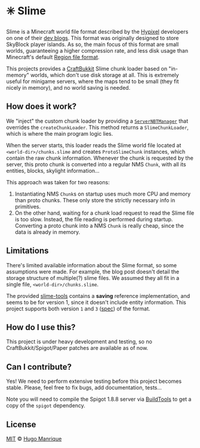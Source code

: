 # :eight_spoked_asterisk: Slime

Slime is a Minecraft world file format described by the [Hypixel](https://hypixel.net) developers on one of their [dev blogs](https://hypixel.net/threads/dev-blog-5-storing-your-skyblock-island.2190753/). This format was originally designed to store SkyBlock player islands. As so, the main focus of this format are small worlds, guaranteeing a higher compression rate, and less disk usage than Minecraft's default [Region file format](https://www.mojang.com/2011/02/minecraft-save-file-format-in-beta-1-3/).

This projects provides a [CraftBukkit](https://www.spigotmc.org/) Slime chunk loader based on "in-memory" worlds, which don't use disk storage at all. This is extremely useful for minigame servers, where the maps tend to be small (they fit nicely in memory), and no world saving is needed.

## How does it work?

We "inject" the custom chunk loader by providing a [`ServerNBTManager`](src/main/java/me/hugmanrique/slime/SlimeDataManager.java) that overrides the `createChunkLoader`. This method returns a `SlimeChunkLoader`, which is where the main program logic lies.

When the server starts, this loader reads the Slime world file located at `<world-dir>/chunks.slime` and creates `ProtoSlimeChunk` instances, which contain the raw chunk information.
Whenever the chunk is requested by the server, this proto chunk is converted into a regular NMS `Chunk`, with all its entities, blocks, skylight information...

This approach was taken for two reasons:

1. Instantiating NMS `Chunk`s on startup uses much more CPU and memory than proto chunks. These only store the strictly necessary info in primitives.
2. On the other hand, waiting for a chunk load request to read the Slime file is too slow. Instead, the file reading is performed during startup. Converting a proto chunk into a NMS `Chunk` is really cheap, since the data is already in memory.

## Limitations

There's limited available information about the Slime format, so some assumptions were made. For example, the blog post doesn't detail the storage structure of multiple(?) slime files. We assumed they all fit in a single file, `<world-dir>/chunks.slime`.

The provided [slime-tools](https://staticassets.hypixel.net/news/5d37b611d4298.slime-tools.jar) contains a **saving** reference implementation, and seems to be for version 1, since it doesn't include entity information.
This project supports both version `1` and `3` ([spec](https://pastebin.com/raw/EVCNAmkw)) of the format.

## How do I use this?

This project is under heavy development and testing, so no CraftBukkit/Spigot/Paper patches are available as of now.

## Can I contribute?

Yes! We need to perform extensive testing before this project becomes stable. Please, feel free to fix bugs, add documentation, tests...

Note you will need to compile the Spigot 1.8.8 server via [BuildTools](https://www.spigotmc.org/wiki/buildtools/) to get a copy of the `spigot` dependency. 

## License

[MIT](LICENSE) &copy; [Hugo Manrique](https://hugmanrique.me)
